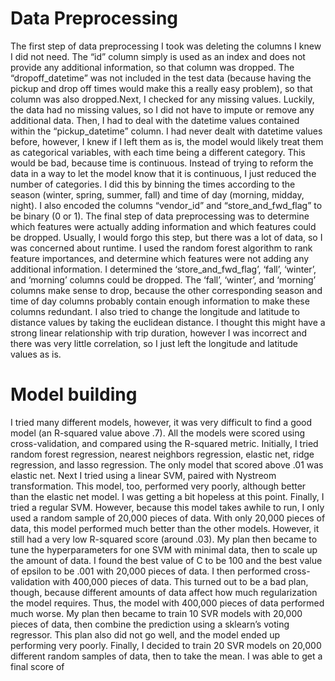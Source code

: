 # Data Preprocessing

The first step of data preprocessing I took was deleting the columns I knew I did not
need. The “id” column simply is used as an index and does not provide any additional
information, so that column was dropped. The “dropoff_datetime” was not included in the test
data (because having the pickup and drop off times would make this a really easy problem), so
that column was also dropped.Next, I checked for any missing values. Luckily, the data had no
missing values, so I did not have to impute or remove any additional data.
Then, I had to deal with the datetime values contained within the “pickup_datetime”
column. I had never dealt with datetime values before, however, I knew if I left them as is, the
model would likely treat them as categorical variables, with each time being a different category.
This would be bad, because time is continuous. Instead of trying to reform the data in a way to
let the model know that it is continuous, I just reduced the number of categories. I did this by
binning the times according to the season (winter, spring, summer, fall) and time of day
(morning, midday, night). I also encoded the columns “vendor_id” and “store_and_fwd_flag” to
be binary (0 or 1).
The final step of data preprocessing was to determine which features were actually
adding information and which features could be dropped. Usually, I would forgo this step, but
there was a lot of data, so I was concerned about runtime. I used the random forest algorithm to
rank feature importances, and determine which features were not adding any additional
information. I determined the ‘store_and_fwd_flag’, ‘fall’, ‘winter’, and ‘morning’ columns could
be dropped. The ‘fall’, ‘winter’, and ‘morning’ columns make sense to drop, because the other
corresponding season and time of day columns probably contain enough information to make
these columns redundant.
I also tried to change the longitude and latitude to distance values by taking the
euclidean distance. I thought this might have a strong linear relationship with trip duration,
however I was incorrect and there was very little correlation, so I just left the longitude and
latitude values as is.

# Model building

I tried many different models, however, it was very difficult to find a good model (an
R-squared value above .7). All the models were scored using cross-validation, and compared
using the R-squared metric. Initially, I tried random forest regression, nearest neighbors
regression, elastic net, ridge regression, and lasso regression. The only model that scored
above .01 was elastic net. Next I tried using a linear SVM, paired with Nystreom transformation.
This model, too, performed very poorly, although better than the elastic net model. I was getting
a bit hopeless at this point. Finally, I tried a regular SVM. However, because this model takes
awhile to run, I only used a random sample of 20,000 pieces of data. With only 20,000 pieces of
data, this model performed much better than the other models. However, it still had a very low
R-squared score (around .03).
My plan then became to tune the hyperparameters for one SVM with minimal data, then
to scale up the amount of data. I found the best value of C to be 100 and the best value of
epsilon to be .001 with 20,000 pieces of data. I then performed cross-validation with 400,000
pieces of data. This turned out to be a bad plan, though, because different amounts of data
affect how much regularization the model requires. Thus, the model with 400,000 pieces of data
performed much worse. My plan then became to train 10 SVR models with 20,000 pieces of
data, then combine the prediction using a sklearn’s voting regressor. This plan also did not go
well, and the model ended up performing very poorly. Finally, I decided to train 20 SVR models
on 20,000 different random samples of data, then to take the mean. I was able to get a final
score of 
